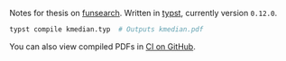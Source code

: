 Notes for thesis on [funsearch](https://github.com/lumi-a/funsearch). Written in [typst](https://typst.app/), currently version `0.12.0`.

```sh
typst compile kmedian.typ  # Outputs kmedian.pdf
```

You can also view compiled PDFs in [CI on GitHub](https://github.com/lumi-a/funsearch-notes/actions).